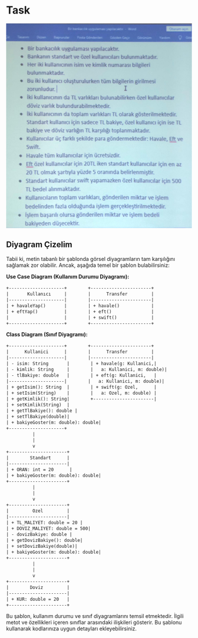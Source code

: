 # Task

![Alt text](lab4_task.jpg)

## Diyagram Çizelim

Tabii ki, metin tabanlı bir şablonda görsel diyagramların tam karşılığını sağlamak zor olabilir. Ancak, aşağıda temel bir şablon bulabilirsiniz:

**Use Case Diagram (Kullanım Durumu Diyagramı):**

```
+---------------------+        +-----------------------+
|       Kullanıcı     |        |      Transfer         |
|---------------------|        |-----------------------|
| + havaleYap()       |        | + havale()            |
| + eftYap()          |        | + eft()               |
|                     |        | + swift()             |
+---------------------+        +-----------------------+
```

**Class Diagram (Sınıf Diyagramı):**

```
+---------------------+        +-----------------------+
|      Kullanici      |        |      Transfer         |
|---------------------|        |-----------------------|
| - isim: String       |        | + havale(g: Kullanici,|
| - kimlik: String     |        |   a: Kullanici, m: double)|
| - tlBakiye: double   |        | + eft(g: Kullanici,   |
|---------------------|        |   a: Kullanici, m: double)|
| + getIsim(): String  |        | + swift(g: Ozel,      |
| + setIsim(String)    |        |   a: Ozel, m: double) |
| + getKimlik(): String|        +-----------------------|
| + setKimlik(String)  |
| + getTlBakiye(): double |
| + setTlBakiye(double)|
| + bakiyeGoster(m: double): double|
+---------------------+
          |
          |
          v
+----------------------+
|        Standart      |
|----------------------|
| + ORAN: int = 20      |
| + bakiyeGoster(m: double): double|
+----------------------+
          |
          |
          v
+----------------------+
|         Ozel         |
|----------------------|
| + TL_MALIYET: double = 20 |
| + DOVIZ_MALIYET: double = 500|
| - dovizBakiye: double |
| + getDovizBakiye(): double|
| + setDovizBakiye(double)|
| + bakiyeGoster(m: double): double|
+----------------------+
          |
          |
          v
+----------------------+
|        Doviz         |
|----------------------|
| + KUR: double = 20   |
+----------------------+
```

Bu şablon, kullanım durumu ve sınıf diyagramlarını temsil etmektedir. İlgili metot ve özellikleri içeren sınıflar arasındaki ilişkileri gösterir. Bu şablonu kullanarak kodlarınıza uygun detayları ekleyebilirsiniz.
